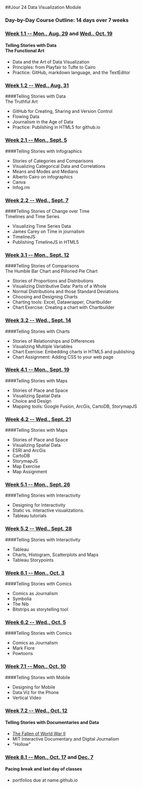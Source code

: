 ##Jour 24 Data Visualization Module

### Day-by-Day Course Outline: 14 days over 7 weeks

### [Week 1.1 -- Mon., Aug. 29](WeeklySchedule/week01-01.md) and [Wed., Oct. 19](WeeklySchedule/week01-01.md)
#### Telling Stories with Data <br/> The Functional Art
- Data and the Art of Data Visualization
- Principles: from Playfair to Tufte to Cairo
- Practice: GitHub, markdown language, and the TextEditor

### [Week 1.2 -- Wed., Aug. 31](WeeklySchedule/week01-02.md)
####Telling Stories with Data <br/> The Truthful Art

- GitHub for Creating, Sharing and Version Control
- Flowing Data
- Journalism in the Age of Data
- Practice: Publishing in HTML5 for github.io

### [Week 2.1 -- Mon., Sept. 5](WeeklySchedule/week02-01.md)
####Telling Stories with Infographics
- Stories of Categories and Comparisons
- Visualizing Categorical Data and Correlations
- Means and Modes and Medians
- Alberto Cairo on infographics
- Canva
- Infog.rm

### [Week 2.2 -- Wed., Sept. 7](WeeklySchedule/week02-02.md)
####Telling Stories of Change over Time <br/> Timelines and Time Series

- Visualizing Time Series Data
- James Carey on Time in journalism
- TimelineJS
- Publishing TimelineJS in HTML5

### [Week 3.1 -- Mon., Sept. 12](WeeklySchedule/week03-01.md)
####Telling Stories of Comparisons <br/> The Humble Bar Chart and Pilloried Pie Chart
- Stories of Proportions and Distributions
- Visualizing Distributive Data: Parts of a Whole
- Normal Distributions and those Standard Deviations
- Choosing and Designing Charts
- Charting tools: Excel, Datawrapper, Chartbuilder
- Chart Exercise: Creating a chart with Chartbuilder

### [Week 3.2 -- Wed., Sept. 14](WeeklySchedule/week03-02.md)

####Telling Stories with Charts
- Stories of Relationships and Differences
- Visualizing Multiple Variables
- Chart Exercise: Embedding charts in HTML5 and publishing
- Chart Assignment: Adding CSS to your web page

### [Week 4.1 -- Mon., Sept. 19](WeeklySchedule/week04-01.md)

####Telling Stories with Maps
- Stories of Place and Space
- Visualizing Spatial Data
- Choice and Design
- Mapping tools: Google Fusion, ArcGis, CartoDB, StorymapJS

### [Week 4.2 -- Wed., Sept. 21](WeeklySchedule/week04-02.md)

####Telling Stories with Maps
- Stories of Place and Space
- Visualizing Spatial Data
- ESRI and ArcGis
- CartoDB
- StorymapJS
- Map Exercise
- Map Assignment

### [Week 5.1 -- Mon., Sept. 26](WeeklySchedule/week05-01.md)

####Telling Stories with Interactivity
- Designing for Interactivity
- Static vs. interactive visualizations.
- Tableau tutorials

### [Week 5.2 -- Wed., Sept. 28](WeeklySchedule/week05-02.md)
####Telling Stories with Interactivity
- Tableau
- Charts, Histogram, Scatterplots and Maps
- Tableau Storypoints


### [Week 6.1 -- Mon., Oct. 3](WeeklySchedule/week06-01.md)

####Telling Stories with Comics
- Comics as Journalism
- Symbolia
- The Nib
- Bitstrips as storytelling tool

### [Week 6.2 -- Wed., Oct. 5](WeeklySchedule/week06-02.md)
####Telling Stories with Comics
- Comics as Journalism
- Mark Fiore
- Powtoons

### [Week 7.1 -- Mon., Oct. 10](WeeklySchedule/week07-01.md)
####Telling Stories with Mobile
- Designing for Mobile
- Data Viz for the Phone
- Vertical Video

### [Week 7.2 -- Wed., Oct. 12](WeeklySchedule/week07-02.md)
#### Telling Stories with Documentaries and Data
- [The Fallen of World War II](http://www.fallen.io/ww2/)
- MIT Interactive Documentary and Digital Journalism
- "Hollow"

### [Week 8.1 -- Mon., Oct. 17](WeeklySchedule/week08-01.md) and [Dec. 7](WeeklySchedule/week08-01.md) 
#### Pacing break and last day of classes
- portfolios due at name.github.io


